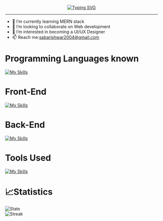 <p align="center"><a id="typo" href="https://git.io/typing-svg"><img src="https://readme-typing-svg.demolab.com?font=roboto+mono&weight=600&size=25&duration=3000&pause=1000&color=F7F7F7&center=true&width=435&lines=Hi%2C+I'm+Sabarishwar;+I'm+a+UI%2FUX+Designer;I'm+a+Full+stack+Developer+too" alt="Typing SVG"  /></a></p>
<p align="right">

<hr>

- 🌱 I’m currently learning MERN stack
- 👯 I’m looking to collaborate on Web development 
- 👀 I’m interested in becoming a UI/UX Designer
- 📫 Reach me:sabarishwar2004@gmail.com
# Programming Languages known
[![My Skills](https://skillicons.dev/icons?i=c,cpp,py,django,java,perl)](https://skillicons.dev)
<br/>

# Front-End
[![My Skills](https://skillicons.dev/icons?i=html,css,sass,bootstrap,js,figma)](https://skillicons.dev)
<br/>

# Back-End
[![My Skills](https://skillicons.dev/icons?i=mysql,django)](https://skillicons.dev)
<br />

# Tools Used
[![My Skills](https://skillicons.dev/icons?i=vscode,github,linux,xd,figma)](https://skillicons.dev)

# **📈Statistics**
![Stats](https://github-readme-stats.vercel.app/api?username=sabarishwar7&theme=tokyonight&show_icons=true&hide_border=true&count_private=true)<br />
![Streak](https://github-readme-streak-stats.herokuapp.com/?user=sabarishwar7&theme=tokyonight&hide_border=true)



